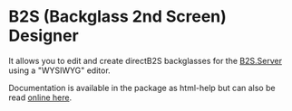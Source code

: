 # B2S (Backglass 2nd Screen) Designer

It allows you to edit and create directB2S backglasses for the [B2S.Server](https://github.com/vpinball/b2s-backglass) using a "WYSIWYG" editor.

Documentation is available in the package as html-help but can also be read [online here](https://htmlpreview.github.io/?https://raw.githubusercontent.com/vpinball/b2s-designer/master/b2sbackglassdesigner/b2sbackglassdesigner/htmlhelp/Introduction.htm).
